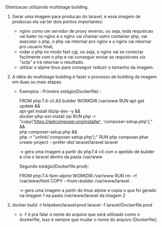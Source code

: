 Otimizacao utilizando multistage building.

1. Gerar uma imagem para producao do laravel, e essa imagem de producao ela vai ter dois pontos importantes:
   - nginx como um servidor de proxy reverso, ou seja, toda requisicao vai bater no nginx e o nginx vai chamar outro container php, vai executar o php, o php vai retornar pro nginx e o nginx vai retornar pro usuario final;
   - rodar o php no modo fast cgi, ou seja, o nginx vai se conectar facilmente com o php e vai conseguir enviar as requisicoes via "sctp" e irá retornar o resultado.
   - utilizar o alpine linux para conseguir reduzir o tamanho da imagem.
2. A idéia do multistage building é fazer o processo de building da imagem em duas ou mais etapas.

   - Exemplos :
     Primeiro estágio(Dockerfile) :

     FROM php:7.4-cli AS builder
     WORKDIR /var/www
     RUN apt-get update && \
      apt-get install libzip-dev -y && \
      docker-php-ext-install zip
     RUN php -r "copy('https://getcomposer.org/installer', 'composer-setup.php');" && \
      php composer-setup.php && \
      php -r "unlink('composer-setup.php');"
     RUN php composer.phar create-project --prefer-dist laravel/laravel laravel

     -> gera uma imagem a partir do php7.4-cli com o apelido de builder e cria o laravel dentro da pasta /var/www

     Segundo estágio(Dockerfile.prod):

     FROM php:7.4-fpm-alpine
     WORKDIR /var/www
     RUN rm -rf /var/www/html
     COPY --from=builder /var/www/laravel .

     -> gera uma imagem a partir do linux alpine e copia o que foi gerado na imagem 1 na pasta /var/www/laravel da imagem 2

3. docker build -t felipeken/laravel:prod laravel -f laravel/Dockerfile.prod
   - o -f é pra falar o nome do arquivo que será utilizado como o dockerfile, isso é sempre que mudar o nome do arquivo (Dockerfile);
